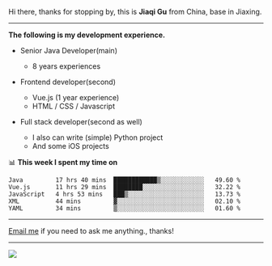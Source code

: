 Hi there, thanks for stopping by, this is **Jiaqi Gu** from China, base in Jiaxing.

---

**The following is my development experience.**

- Senior Java Developer(main)
  - 8 years experiences

- Frontend developer(second)
  - Vue.js (1 year experience)
  - HTML / CSS / Javascript
  
- Full stack developer(second as well)
  - I also can write (simple) Python project
  - And some iOS projects

📊 **This week I spent my time on**
<!--START_SECTION:waka-->
```text
Java         17 hrs 40 mins  ████████████▒░░░░░░░░░░░░   49.60 % 
Vue.js       11 hrs 29 mins  ████████░░░░░░░░░░░░░░░░░   32.22 % 
JavaScript   4 hrs 53 mins   ███▒░░░░░░░░░░░░░░░░░░░░░   13.73 % 
XML          44 mins         ▓░░░░░░░░░░░░░░░░░░░░░░░░   02.10 % 
YAML         34 mins         ▒░░░░░░░░░░░░░░░░░░░░░░░░   01.60 % 
```
<!--END_SECTION:waka-->

---

[Email me](mailto:droidqw@gmail.com?subject=Hiring_from_GitHub) if you need to ask me anything., thanks!

---

![]( https://visitor-badge.glitch.me/badge?page_id=githubgujiaqi)
